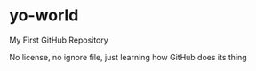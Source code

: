 # yo-world
My First GitHub Repository

No license, no ignore file, just learning how GitHub does its thing
